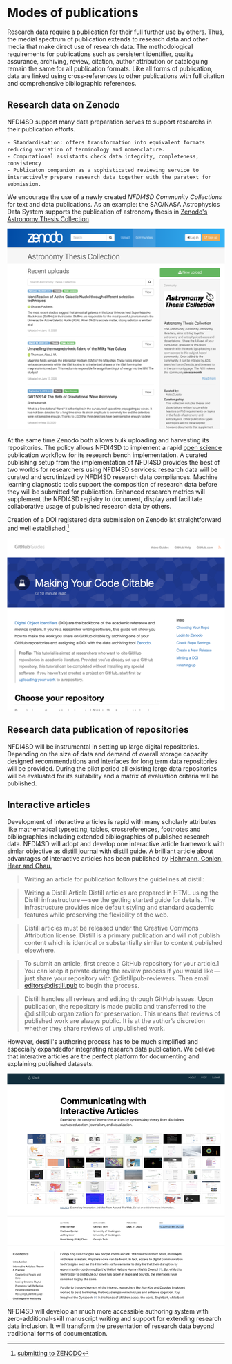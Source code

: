 # Modes of publications

 Research data require a publication for their full further use by others. Thus, the medial spectrum of publication extends to research data and other media that make direct use of research data. The methodological requirements for publications such as persistent identifier, quality assurance, archiving, review, citation, author attribution or cataloguing remain the same for all publication formats. Like all forms of publication, data are linked using cross-references to other publications with full citation and comprehensive bibliographic references.

## Research data on Zenodo

NFDI4SD support many data preparation serves to support researchs in their publication efforts.

    - Standardisation: offers transformation into equivalent formats reducing variation of terminology and nomenclature.
    - Computational assistants check data integrity, completeness, consistency
    - Publicaton companion as a sophisticated reviewing service to interactively prepare research data together with the paratext for submission.

 We encourage the use of a newly created *NFDI4SD Community Collections* for text and data publications. As an example: the SAO/NASA Astrophysics Data System supports the publication of astronomy thesis in [Zenodo's Astronomy Thesis Collection](https://zenodo.org/communities/astrothesis?page=1&size=20).

 ![](assets/markdown-img-paste-20200827092932204.png)

 At the same time Zenodo both allows bulk uploading and harvesting its repositories. The policy allows NFDI4SD to implement a rapid <u>open science</u> publication workflow for its research bench implementation. A curated publishing setup from the implementation of NFDI4SD provides the best of two worlds for researchers using NFDI4SD services: research data will be curated and scrutinized by NFDI4SD research data compliances. Machine learning diagnostic tools support the composition of research data before they will be submitted for publication. Enhanced research metrics will supplement the NFDI4SD registry to document, display and facilitate collaborative usage of published research data by others.

 Creation of a DOI registered data submission on Zenodo ist straightforward and well established.[^doizen]

 ![](assets/markdown-img-paste-20200831120756335.png)

 [^doizen]: [submitting to ZENODO](https://guides.github.com/activities/citable-code/)

## Research data publication of repositories

 NFDI4SD will be instrumental in setting up large digital repositories. Depending on the size of data and demand of overall storage capacity designed recommendations and interfaces for long term data repositories will be provided. During the pilot period all existing large data repositories will be evaluated for its suitability and a matrix of evaluation criteria will be published.

## Interactive articles

Development of interactive articles is rapid with many scholarly attributes like mathematical typsetting, tables, crossreferences, footnotes and bibliographies including extended bibliographies of published research data. NFDI4SD will adopt and develop one interactive article framework with simlar objective as [distill journal](https://distill.pub/journal/) with [distill guide](https://distill.pub/guide/). A brilliant article about advantages of interactive articles has been published by [Hohmann, Conlen, Heer and Chau.](https://distill.pub/2020/communicating-with-interactive-articles/)

>Writing an article for publication follows the guidelines at distill:

>Writing a Distill Article
>Distill articles are prepared in HTML using the Distill infrastructure — see the getting started guide for details. The infrastructure provides nice default styling and standard academic features while preserving the flexibility of the web.

>Distill articles must be released under the Creative Commons Attribution license. Distill is a primary publication and will not publish content which is identical or substantially similar to content published elsewhere.

>To submit an article, first create a GitHub repository for your article.1 You can keep it private during the review process if you would like — just share your repository with @distillpub-reviewers. Then email editors@distill.pub to begin the process.

>Distill handles all reviews and editing through GitHub issues. Upon publication, the repository is made public and transferred to the @distillpub organization for preservation. This means that reviews of published work are always public. It is at the author’s discretion whether they share reviews of unpublished work.


However, destill's authoring process has to be much simplified and  especially expandedfor integrating research data publication. We believe that interative articles are the perfect platform for documenting and explaining published datasets.

![](assets/markdown-img-paste-2020091408134547.png)


NFDI4SD will develop an much more accessible authoring system with zero-additional-skill manuscript writing and support for extending research data inclusion. It will transform the presentation of research data beyond traditional forms of documentation.
